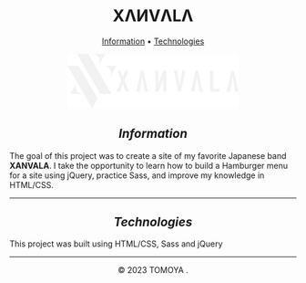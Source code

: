 <h1 align="center">XΛИVΛLΛ</h1>

<p align="center">
    <a href="#info">Information</a> •
    <a href="#tech">Technologies</a>
</p>

<p align="center">
    <img src=".github/997ac4ca-5ed7-49d3-b46c-998d04c84486.png" width="300">
</p>

<h2 id="info" align="center" style="font-weight: bold"><em>Information</em></h2>

<p>
    The goal of this project was to create a site of my favorite Japanese band <strong>XANVALA</strong>. I take the opportunity to learn how to build a Hamburger menu for a site using jQuery, practice Sass, and improve my knowledge in HTML/CSS.
</p>
<hr>
<h2 id="tech" align="center" style="font-weight: bold"><em>Technologies</em></h2>
<p>This project was built using HTML/CSS, Sass and jQuery</P>
<hr>
<p align="center">
    © 
    <!-- -->
    2023
    <!-- -->
    <!-- -->
    TOMOYA
    <!-- -->
    .
</p>